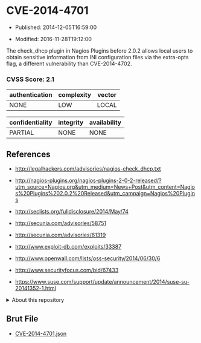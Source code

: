# CVE-2014-4701

- Published: 2014-12-05T16:59:00

- Modified: 2016-11-28T19:12:00

The check_dhcp plugin in Nagios Plugins before 2.0.2 allows local users to obtain sensitive information from INI configuration files via the extra-opts flag, a different vulnerability than CVE-2014-4702.

### CVSS Score: **2.1**

| authentication | complexity | vector |
| --- | --- | --- |
| NONE | LOW | LOCAL |

| confidentiality | integrity | availability |
| --- | --- | --- |
| PARTIAL | NONE | NONE |

## References

* http://legalhackers.com/advisories/nagios-check_dhcp.txt

* http://nagios-plugins.org/nagios-plugins-2-0-2-released/?utm_source=Nagios.org&utm_medium=News+Post&utm_content=Nagios%20Plugins%202.0.2%20Released&utm_campaign=Nagios%20Plugins

* http://seclists.org/fulldisclosure/2014/May/74

* http://secunia.com/advisories/58751

* http://secunia.com/advisories/61319

* http://www.exploit-db.com/exploits/33387

* http://www.openwall.com/lists/oss-security/2014/06/30/6

* http://www.securityfocus.com/bid/67433

* https://www.suse.com/support/update/announcement/2014/suse-su-20141352-1.html

<details>
<summary>About this repository</summary> 

  This repository is part of the project [Live Hack CVE](https://github.com/Live-Hack-CVE). Main website can be found [www.live-hack.org](https://www.live-hack.org) 
  
  Made by [Sn0wAlice](https://github.com/Sn0wAlice) for the people that care about security and need to have a feed of the latest CVEs. Hope you enjoy it, don't forget to star the repo and follow me on [Twitter](https://twitter.com/Sn0wAlice) and [Github](https://github.com/Sn0wAlice). And that is my [personnal website](https://www.alice-snow.me/)

  - [Home Page](https://github.com/Live-Hack-CVE)
  - [Framework](https://github.com/Live-Hack-CVE/cve-framework)
  - [CVE database](https://github.com/Live-Hack-CVE/full_database)
  - [Changelog](https://github.com/Live-Hack-CVE/Changelog)
</details>

## Brut File

* [CVE-2014-4701.json](https://raw.githubusercontent.com/Live-Hack-CVE/full_database/main/cves/2014/CVE-2014-4701.json)

